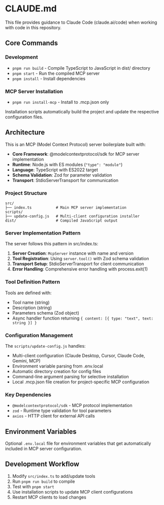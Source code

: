 # CLAUDE.md

This file provides guidance to Claude Code (claude.ai/code) when working with code in this repository.

## Core Commands

### Development

- `pnpm run build` - Compile TypeScript to JavaScript in dist/ directory
- `pnpm start` - Run the compiled MCP server
- `pnpm install` - Install dependencies

### MCP Server Installation

- `pnpm run install-mcp` - Install to .mcp.json only

Installation scripts automatically build the project and update the respective configuration files.

## Architecture

This is an MCP (Model Context Protocol) server boilerplate built with:

- **Core Framework**: @modelcontextprotocol/sdk for MCP server implementation
- **Runtime**: Node.js with ES modules (`"type": "module"`)
- **Language**: TypeScript with ES2022 target
- **Schema Validation**: Zod for parameter validation
- **Transport**: StdioServerTransport for communication

### Project Structure

```
src/
├── index.ts           # Main MCP server implementation
scripts/
├── update-config.js   # Multi-client configuration installer
dist/                  # Compiled JavaScript output
```

### Server Implementation Pattern

The server follows this pattern in src/index.ts:

1. **Server Creation**: `McpServer` instance with name and version
2. **Tool Registration**: Using `server.tool()` with Zod schema validation
3. **Transport Setup**: StdioServerTransport for client communication
4. **Error Handling**: Comprehensive error handling with process.exit(1)

### Tool Definition Pattern

Tools are defined with:

- Tool name (string)
- Description (string)
- Parameters schema (Zod object)
- Async handler function returning `{ content: [{ type: "text", text: string }] }`

### Configuration Management

The `scripts/update-config.js` handles:

- Multi-client configuration (Claude Desktop, Cursor, Claude Code, Gemini, MCP)
- Environment variable parsing from .env.local
- Automatic directory creation for config files
- Command-line argument parsing for selective installation
- Local .mcp.json file creation for project-specific MCP configuration

### Key Dependencies

- `@modelcontextprotocol/sdk` - MCP protocol implementation
- `zod` - Runtime type validation for tool parameters
- `axios` - HTTP client for external API calls

## Environment Variables

Optional `.env.local` file for environment variables that get automatically included in MCP server configuration.

## Development Workflow

1. Modify `src/index.ts` to add/update tools
2. Run `pnpm run build` to compile
3. Test with `pnpm start`
4. Use installation scripts to update MCP client configurations
5. Restart MCP clients to load changes

